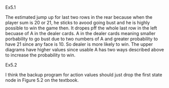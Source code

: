 Ex5.1

The estimated jump up for last two rows in the rear because when the player sum is 20 or 21, he sticks to avood going bust and he is highly possible to win the game then. It dropes pff the whole last row in the left becuase of A in the dealer cards. A in the dealer cards meaning smaller porbability to go bust due to two numbers of A and greater probability to have 21 since any face is 10. So dealer is more likely to win. The upper diagrams have higher values since usable A has two ways described above to increase the probability to win. 

Ex5.2

I think the backup program for action values should just drop the first state node in Figure 5.2 on the textbook.  
